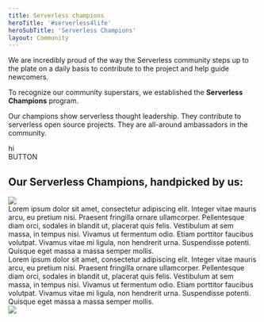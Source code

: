 ```yaml
---
title: Serverless champions
heroTitle: '#serverless4life'
heroSubTitle: 'Serverless Champions'
layout: Community
---
```



We are incredibly proud of the way the Serverless community steps up to the plate on a daily basis to contribute to the project and help guide newcomers.

To recognize our community superstars, we established the **Serverless Champions** program.

Our champions show serverless thought leadership. They contribute to serverless open source projects. They are all-around ambassadors in the community.

<Separator />

<MyComponent tag='span'>
  hi
</MyComponent>

<div class='center'>
  BUTTON
</div>

<div class='center'>
  <h2>Our  Serverless Champions, handpicked by us:</h2>
</div>


<div class="container">
  <div class="row">
    <div class="one-third column">
      <img src="http://www.fillmurray.com/200/200" />
    </div>
    <div class="two-thirds column">
      Lorem ipsum dolor sit amet, consectetur adipiscing elit. Integer vitae mauris arcu, eu pretium nisi. Praesent fringilla ornare ullamcorper. Pellentesque diam orci, sodales in blandit ut, placerat quis felis. Vestibulum at sem massa, in tempus nisi. Vivamus ut fermentum odio. Etiam porttitor faucibus volutpat. Vivamus vitae mi ligula, non hendrerit urna. Suspendisse potenti. Quisque eget massa a massa semper mollis.
    </div>
  </div>
</div>

<div class="container">
  <div class="row">
    <div class="two-thirds column">
      Lorem ipsum dolor sit amet, consectetur adipiscing elit. Integer vitae mauris arcu, eu pretium nisi. Praesent fringilla ornare ullamcorper. Pellentesque diam orci, sodales in blandit ut, placerat quis felis. Vestibulum at sem massa, in tempus nisi. Vivamus ut fermentum odio. Etiam porttitor faucibus volutpat. Vivamus vitae mi ligula, non hendrerit urna. Suspendisse potenti. Quisque eget massa a massa semper mollis.
    </div>
    <div class="one-third column">
      <img src="http://www.fillmurray.com/200/200" />
    </div>
  </div>
</div>
